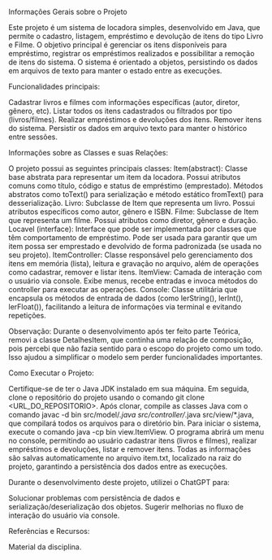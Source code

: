 Informações Gerais sobre o Projeto

Este projeto é um sistema de locadora simples, desenvolvido em Java, que permite o cadastro, listagem, empréstimo e devolução de itens do tipo Livro e Filme.
O objetivo principal é gerenciar os itens disponíveis para empréstimo, registrar os empréstimos realizados e possibilitar a remoção de itens do sistema.
O sistema é orientado a objetos, persistindo os dados em arquivos de texto para manter o estado entre as execuções.

Funcionalidades principais:

Cadastrar livros e filmes com informações específicas (autor, diretor, gênero, etc).
Listar todos os itens cadastrados ou filtrados por tipo (livros/filmes).
Realizar empréstimos e devoluções dos itens.
Remover itens do sistema.
Persistir os dados em arquivo texto para manter o histórico entre sessões.

Informações sobre as Classes e suas Relações:

O projeto possui as seguintes principais classes:
Item(abstract): Classe base abstrata para representar um item da locadora. Possui atributos comuns como título, código e status de empréstimo (emprestado).
Métodos abstratos como toText() para serialização e método estático fromText() para desserialização.
Livro: Subclasse de Item que representa um livro. Possui atributos específicos como autor, gênero e ISBN.
Filme: Subclasse de Item que representa um filme. Possui atributos como diretor, gênero e duração.
Locavel (interface): Interface que pode ser implementada por classes que têm comportamento de empréstimo. Pode ser usada para garantir que um item possa ser emprestado e devolvido de forma padronizada (se usada no seu projeto).
ItemController: Classe responsável pelo gerenciamento dos itens em memória (lista), leitura e gravação no arquivo, além de operações como cadastrar, remover e listar itens.
ItemView: Camada de interação com o usuário via console. Exibe menus, recebe entradas e invoca métodos do controller para executar as operações.
Console: Classe utilitária que encapsula os métodos de entrada de dados (como lerString(), lerInt(), lerFloat()), facilitando a leitura de informações via terminal e evitando repetições.

Observação: Durante o desenvolvimento após ter feito parte Teórica, removi a classe DetalhesItem, que continha uma relação de composição, pois percebi que não fazia sentido para o escopo do projeto como um todo. Isso ajudou a simplificar o modelo sem perder funcionalidades importantes.

Como Executar o Projeto:

Certifique-se de ter o Java JDK instalado em sua máquina. Em seguida, clone o repositório do projeto usando o comando git clone <URL_DO_REPOSITORIO>. Após clonar, compile as classes Java com o comando javac -d bin src/model/*.java src/controller/*.java src/view/*.java, que compilará todos os arquivos para o diretório bin. Para iniciar o sistema, execute o comando java -cp bin view.ItemView. O programa abrirá um menu no console, permitindo ao usuário cadastrar itens (livros e filmes), realizar empréstimos e devoluções, listar e remover itens. Todas as informações são salvas automaticamente no arquivo item.txt, localizado na raiz do projeto, garantindo a persistência dos dados entre as execuções.

Durante o desenvolvimento deste projeto, utilizei o ChatGPT para:

Solucionar problemas com persistência de dados e serialização/deserialização dos objetos.
Sugerir melhorias no fluxo de interação do usuário via console.

Referências e Recursos:

Material da disciplina.
